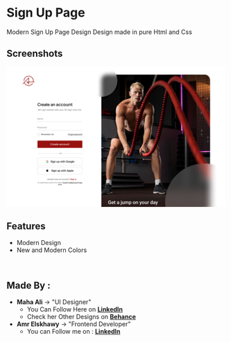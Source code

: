 
# Sign Up Page

Modern Sign Up Page Design Design made in pure Html and Css


## Screenshots

![App Screenshot](imgs/preview.png)

## Features

- Modern Design
- New and Modern Colors

<br />

## Made By :
- **Maha Ali** -> "UI Designer"
  - You Can Follow Here on **[LinkedIn](https://www.linkedin.com/in/maha-aly-639387156/)**
  - Check her Other Designs on **[Behance](https://www.behance.net/mahaalizidan95)**
- **Amr Elskhawy** -> "Frontend Developer"
  - You can Follow me on : **[LinkedIn](https://www.linkedin.com/in/amr-elskhawy/)**
